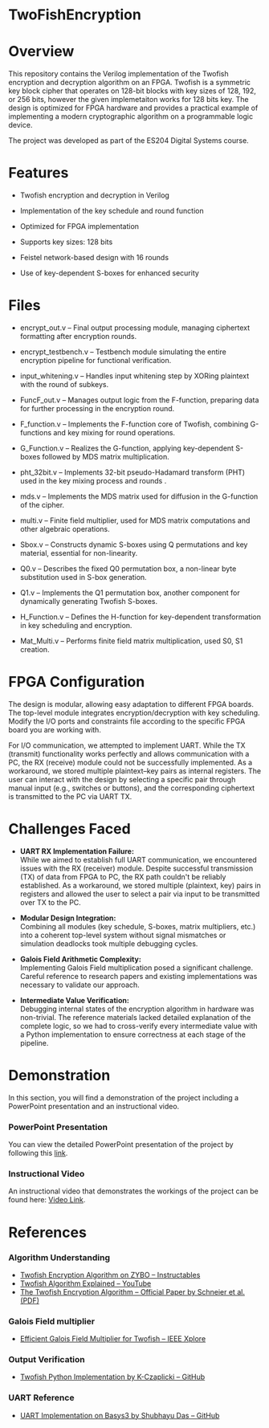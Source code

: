 # TwoFishEncryption
# Overview
This repository contains the Verilog implementation of the Twofish encryption and decryption algorithm on an FPGA. Twofish is a symmetric key block cipher that operates on 128-bit blocks with key sizes of 128, 192, or 256 bits, however the given implemetaiton works for 128 bits key. The design is optimized for FPGA hardware and provides a practical example of implementing a modern cryptographic algorithm on a programmable logic device.

The project was developed as part of the ES204 Digital Systems course.

# Features

- Twofish encryption and decryption in Verilog

- Implementation of the key schedule and round function

- Optimized for FPGA implementation

- Supports key sizes: 128 bits

- Feistel network-based design with 16 rounds

- Use of key-dependent S-boxes for enhanced security

# Files

- encrypt_out.v – Final output processing module, managing ciphertext formatting after encryption rounds.

- encrypt_testbench.v – Testbench module simulating the entire encryption pipeline for functional verification.

- input_whitening.v – Handles input whitening step by XORing plaintext with the round of subkeys.

- FuncF_out.v – Manages output logic from the F-function, preparing data for further processing in the encryption round.

- F_function.v – Implements the F-function core of Twofish, combining G-functions and key mixing for round operations.

- G_Function.v – Realizes the G-function, applying key-dependent S-boxes followed by MDS matrix multiplication.

- pht_32bit.v – Implements 32-bit pseudo-Hadamard transform (PHT) used in the key mixing process and rounds .

- mds.v – Implements the MDS matrix used for diffusion in the G-function of the cipher.

- multi.v – Finite field multiplier, used for MDS matrix computations and other algebraic operations.

- Sbox.v – Constructs dynamic S-boxes using Q permutations and key material, essential for non-linearity.

- Q0.v – Describes the fixed Q0 permutation box, a non-linear byte substitution used in S-box generation.

- Q1.v – Implements the Q1 permutation box, another component for dynamically generating Twofish S-boxes.

- H_Function.v – Defines the H-function for key-dependent transformation in key scheduling and encryption.

- Mat_Multi.v – Performs finite field matrix multiplication, used S0, S1 creation.


# FPGA Configuration

The design is modular, allowing easy adaptation to different FPGA boards. The top-level module integrates encryption/decryption with key scheduling. Modify the I/O ports and constraints file according to the specific FPGA board you are working with.

For I/O communication, we attempted to implement UART. While the TX (transmit) functionality works perfectly and allows communication with a PC, the RX (receive) module could not be successfully implemented. As a workaround, we stored multiple plaintext–key pairs as internal registers. The user can interact with the design by selecting a specific pair through manual input (e.g., switches or buttons), and the corresponding ciphertext is transmitted to the PC via UART TX.

# Challenges Faced

- **UART RX Implementation Failure:**  
  While we aimed to establish full UART communication, we encountered issues with the RX (receiver) module. Despite successful transmission (TX) of data from FPGA to PC, the RX path couldn't be reliably established. As a workaround, we stored multiple (plaintext, key) pairs in registers and allowed the user to select a pair via input to be transmitted over TX to the PC.

- **Modular Design Integration:**  
  Combining all modules (key schedule, S-boxes, matrix multipliers, etc.) into a coherent top-level system without signal mismatches or simulation deadlocks took multiple debugging cycles.

- **Galois Field Arithmetic Complexity:**  
  Implementing Galois Field multiplication posed a significant challenge. Careful reference to research papers and existing implementations was necessary to validate our approach.

- **Intermediate Value Verification:**  
 Debugging internal states of the encryption algorithm in hardware was non-trivial. The reference materials lacked detailed explanation of the complete logic, so we had to cross-verify every intermediate value with a Python implementation to ensure correctness at each stage of the pipeline.

# Demonstration

In this section, you will find a demonstration of the project including a PowerPoint presentation and an instructional video.

### PowerPoint Presentation
You can view the detailed PowerPoint presentation of the project by following this [link](https://iitgnacin-my.sharepoint.com/:p:/g/personal/23110136_iitgn_ac_in/EaISYMfziCNPiQT4n5hlWA0BT_RfnCoEmD-s7qzQqLva4w?e=03WOjh).

### Instructional Video
An instructional video that demonstrates the workings of the project can be found here: [Video Link](<insert_your_video_link>).

# References

### Algorithm Understanding
- [Twofish Encryption Algorithm on ZYBO – Instructables](https://www.instructables.com/Twofish-Encryption-Algorithm-on-ZYBO/)
- [Twofish Algorithm Explained – YouTube](https://www.youtube.com/watch?v=SpaXSMkJLs0&t=345s)
- [The Twofish Encryption Algorithm – Official Paper by Schneier et al. (PDF)](https://www.schneier.com/wp-content/uploads/2016/02/paper-twofish-paper.pdf)

### Galois Field multiplier
- [Efficient Galois Field Multiplier for Twofish – IEEE Xplore](https://ieeexplore.ieee.org/stamp/stamp.jsp?tp=&arnumber=803685)

### Output Verification
- [Twofish Python Implementation by K-Czaplicki – GitHub](https://github.com/K-Czaplicki/TwoFish/blob/main/TwoFish.py#L423)

### UART Reference
- [UART Implementation on Basys3 by Shubhayu Das – GitHub](https://github.com/Shubhayu-Das/UART-basys3)

